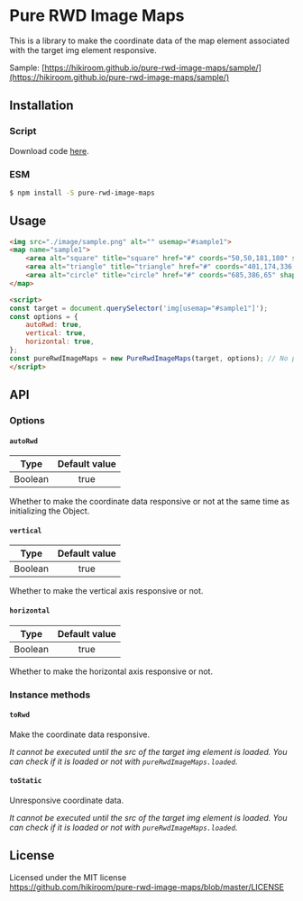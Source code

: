# Pure RWD Image Maps

This is a library to make the coordinate data of the map element associated with the target img element responsive.

Sample: [https://hikiroom.github.io/pure-rwd-image-maps/sample/](https://hikiroom.github.io/pure-rwd-image-maps/sample/)

## Installation

### Script

Download code [here](https://raw.githubusercontent.com/hikiroom/pure-rwd-image-maps/master/dist/pureRwdImageMaps.js).

### ESM

```sh
$ npm install -S pure-rwd-image-maps
```

## Usage

```html
<img src="./image/sample.png" alt="" usemap="#sample1">
<map name="sample1">
    <area alt="square" title="square" href="#" coords="50,50,181,180" shape="rect">
    <area alt="triangle" title="triangle" href="#" coords="401,174,336,288,465,288 " shape="polygon">
    <area alt="circle" title="circle" href="#" coords="685,386,65" shape="circle">
</map>

<script>
const target = document.querySelector('img[usemap="#sample1"]');
const options = {
    autoRwd: true,
    vertical: true,
    horizontal: true,
};
const pureRwdImageMaps = new PureRwdImageMaps(target, options); // No problem without options
</script>
```

## API

### Options

#### `autoRwd`

| Type | Default value |
| :-: | :-: |
| Boolean | true |

Whether to make the coordinate data responsive or not at the same time as initializing the Object.

#### `vertical`

| Type | Default value |
| :-: | :-: |
| Boolean | true |

Whether to make the vertical axis responsive or not.

#### `horizontal`

| Type | Default value |
| :-: | :-: |
| Boolean | true |

Whether to make the horizontal axis responsive or not.

### Instance methods

#### `toRwd`

Make the coordinate data responsive.

*It cannot be executed until the src of the target img element is loaded. You can check if it is loaded or not with `pureRwdImageMaps.loaded`.*

#### `toStatic`

Unresponsive coordinate data.

*It cannot be executed until the src of the target img element is loaded. You can check if it is loaded or not with `pureRwdImageMaps.loaded`.*

## License

Licensed under the MIT license  
https://github.com/hikiroom/pure-rwd-image-maps/blob/master/LICENSE
